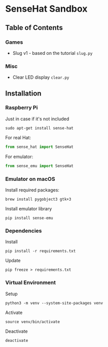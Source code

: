 # SenseHat Sandbox

## Table of Contents

### Games

- Slug v1 - based on the tutorial `slug.py`

### Misc

- Clear LED display `clear.py`

## Installation

### Raspberry Pi

Just in case if it's not included

```shell
sudo apt-get install sense-hat
```

For real Hat:

```python
from sense_hat import SenseHat
```

For emulator:

```python
from sense_emu import SenseHat
```

### Emulator on macOS

Install required packages:

```shell
brew install pygobject3 gtk+3
```

Install emulator library

```shell
pip install sense-emu
```

### Dependencies

Install

```shell
pip install -r requirements.txt
```

Update

```shell
pip freeze > requirements.txt
```

### Virtual Environment

Setup

```shell
python3 -m venv --system-site-packages venv
```

Activate

```shell
source venv/bin/activate
```

Deactivate

```shell
deactivate
```
